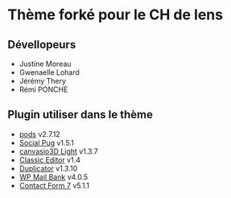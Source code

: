 # Thème forké pour le CH de lens

## Dévellopeurs 

* Justine Moreau
* Gwenaelle Lohard
* Jérémy Thery
* Rémi PONCHE

## Plugin utiliser dans le thème

* [pods](https://pods.io/) v2.7.12
* [Social Pug](https://devpups.com/social-pug/) v1.5.1
* [canvasio3D Light](http://www.canvasio3d.com/canvasio3d-light/) v1.3.7
* [Classic Editor](https://wordpress.org/plugins/classic-editor/) v1.4
* [Duplicator](https://snapcreek.com/duplicator/duplicator-free/) v1.3.10
* [WP Mail Bank](https://tech-banker.com/wp-mail-bank/) v4.0.5
* [Contact Form 7](https://contactform7.com/) v5.1.1
 
